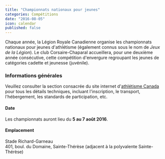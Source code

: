 ```yaml
---
title: "Championnats nationaux pour jeunes"
categories: Compétitions
date: "2016-08-05"
icon: calendar
published: false
---
```


Chaque année, la Légion Royale Canadienne organise les championnats nationaux pour jeunes d'athlétisme (également connus sous le nom de <i>Jeux de la Légion</i>). Le club Corsaire-Chaparal accueillera, pour une deuxième année consécutive, cette compétition d'envergure regroupant les jeunes de catégories cadette et jeunesse (juvénile).

### Informations générales

Veuillez consulter la section consacrée du site internet d'[athlétisme Canada](http://athletics.ca/fr/championnat/championnat-canadien-jeunesse-de-la-legion/) pour tous les détails techniques, incluant l'inscription, le transport, l'hébergement, les standards de participation, etc. 

#### Date

Les championnats auront lieu du <strong>5 au 7 août 2016</strong>.

#### Emplacement

Stade Richard-Garneau  
401, boul. du Domaine, Sainte-Thérèse (adjacent à la polyvalente Sainte-Thérèse)
